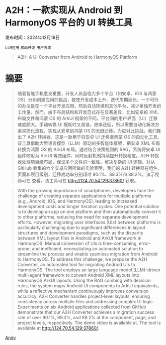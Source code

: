 # A2H：一款实现从 Android 到 HarmonyOS 平台的 UI 转换工具

发布时间：2024年12月18日

`LLM应用` `移动开发` `用户界面`

> A2H: A UI Converter from Android to HarmonyOS Platform

# 摘要

> 随着智能手机愈发重要，开发人员面临为多个平台（如安卓、iOS 与鸿蒙 OS）分别创建应用的挑战，致使开发成本上升、迭代周期延长。一个可行的办法是在一个平台开发应用，然后自动转换到其他平台，减少单独开发的工作量。然而，由于布局结构和开发范式存在显著差异，比如安卓的 XML 布局文件和鸿蒙 OS 的 ArkUI 框架的不同，平台间的用户界面（UI）迁移难度颇大。手动转换 UI 既耗时又易错，效率还低，所以需要自动化解决方案来简化流程，实现从安卓到鸿蒙 OS 的无缝迁移。为应对此挑战，我们推出了 A2H 转换器，这是一款用于将安卓 UI 迁移至鸿蒙 OS 的自动化工具。该工具借助大型语言模型（LLM）驱动的多智能体框架，把安卓 XML 布局转换为鸿蒙 OS 的 ArkUI 布局。通过结合决策规则的 RAG，系统将安卓 UI 组件映射为 ArkUI 等效组件，同时反射机制持续提升转换精度。A2H 转换器处理项目级布局，保证多个文件的一致性，解决复杂的 UI 逻辑。对从 GitHub 收集的六个安卓应用所做的实验表明，我们的 A2H 转换器在组件、页面和项目级别，迁移成功率分别超过 90.1%、89.3%和 89.2%。演示视频可在  查看。该工具可在 http://124.70.54.129:37860/ 获取。

> With the growing importance of smartphones, developers face the challenge of creating separate applications for multiple platforms (e.g., Android, iOS, and HarmonyOS), leading to increased development costs and longer iteration cycles. One potential solution is to develop an app on one platform and then automatically convert it to other platforms, reducing the need for separate development efforts. However, migrating user interfaces (UIs) between platforms is particularly challenging due to significant differences in layout structures and development paradigms, such as the disparity between XML layout files in Android and ArkUI framework in HarmonyOS. Manual conversion of UIs is time-consuming, error-prone, and inefficient, necessitating an automated solution to streamline the process and enable seamless migration from Android to HarmonyOS. To address this challenge, we propose the A2H Converter, an automated tool for migrating Android UIs to HarmonyOS. The tool employs an large language model (LLM)-driven multi-agent framework to convert Android XML layouts into HarmonyOS ArkUI layouts. Using the RAG combing with decision rules, the system maps Android UI components to ArkUI equivalents, while a reflective mechanism continuously improves conversion accuracy. A2H Converter handles project-level layouts, ensuring consistency across multiple files and addressing complex UI logic. Experiments on six Android applications collected from GitHub demonstrate that our A2H Converter achieves a migration success rate of over 90.1\%, 89.3\%, and 89.2\% at the component, page, and project levels, respectively. The demo video is available at. The tool is available at http://124.70.54.129:37860/.

[Arxiv](https://arxiv.org/abs/2412.13693)